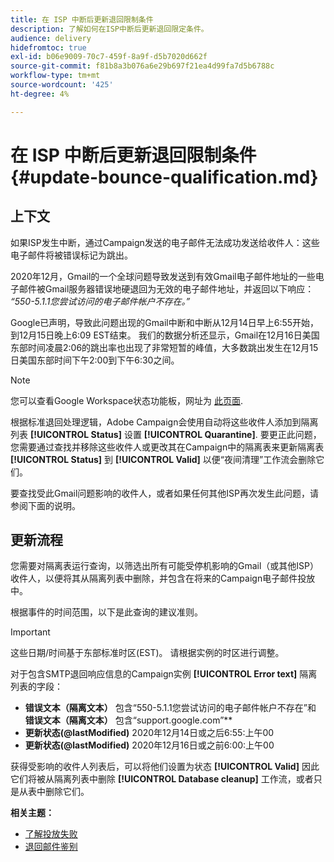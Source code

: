 ```yaml
---
title: 在 ISP 中断后更新退回限制条件
description: 了解如何在ISP中断后更新退回限定条件。
audience: delivery
hidefromtoc: true
exl-id: b06e9009-70c7-459f-8a9f-d5b7020d662f
source-git-commit: f81b8a3b076a6e29b697f21ea4d99fa7d5b6788c
workflow-type: tm+mt
source-wordcount: '425'
ht-degree: 4%

---
```


# 在 ISP 中断后更新退回限制条件 {#update-bounce-qualification.md}

## 上下文

如果ISP发生中断，通过Campaign发送的电子邮件无法成功发送给收件人：这些电子邮件将被错误标记为跳出。

2020年12月，Gmail的一个全球问题导致发送到有效Gmail电子邮件地址的一些电子邮件被Gmail服务器错误地硬退回为无效的电子邮件地址，并返回以下响应： *“550-5.1.1您尝试访问的电子邮件帐户不存在。”*

Google已声明，导致此问题出现的Gmail中断和中断从12月14日早上6:55开始，到12月15日晚上6:09 EST结束。 我们的数据分析还显示，Gmail在12月16日美国东部时间凌晨2:06的跳出率也出现了非常短暂的峰值，大多数跳出发生在12月15日美国东部时间下午2:00到下午6:30之间。

>[!NOTE]
>
>您可以查看Google Workspace状态功能板，网址为 [此页面](https://www.google.com/appsstatus#hl=en&amp;v=status).


根据标准退回处理逻辑，Adobe Campaign会使用自动将这些收件人添加到隔离列表 **[!UICONTROL Status]** 设置 **[!UICONTROL Quarantine]**. 要更正此问题，您需要通过查找并移除这些收件人或更改其在Campaign中的隔离表来更新隔离表 **[!UICONTROL Status]** 到 **[!UICONTROL Valid]** 以便“夜间清理”工作流会删除它们。

要查找受此Gmail问题影响的收件人，或者如果任何其他ISP再次发生此问题，请参阅下面的说明。

## 更新流程

您需要对隔离表运行查询，以筛选出所有可能受停机影响的Gmail（或其他ISP）收件人，以便将其从隔离列表中删除，并包含在将来的Campaign电子邮件投放中。

根据事件的时间范围，以下是此查询的建议准则。

>[!IMPORTANT]
>
>这些日期/时间基于东部标准时区(EST)。 请根据实例的时区进行调整。

对于包含SMTP退回响应信息的Campaign实例 **[!UICONTROL Error text]** 隔离列表的字段：

* **错误文本（隔离文本）** 包含“550-5.1.1您尝试访问的电子邮件帐户不存在”和 **错误文本（隔离文本）** 包含“support.google.com”**
* **更新状态(@lastModified)** 2020年12月14日或之后6:55:上午00
* **更新状态(@lastModified)** 2020年12月16日或之前6:00:上午00

获得受影响的收件人列表后，可以将他们设置为状态 **[!UICONTROL Valid]** 因此它们将被从隔离列表中删除 **[!UICONTROL Database cleanup]** 工作流，或者只是从表中删除它们。

**相关主题：**
* [了解投放失败](../../sending/using/understanding-delivery-failures.md)
* [退回邮件鉴别](../../sending/using/understanding-delivery-failures.md#bounce-mail-qualification)
